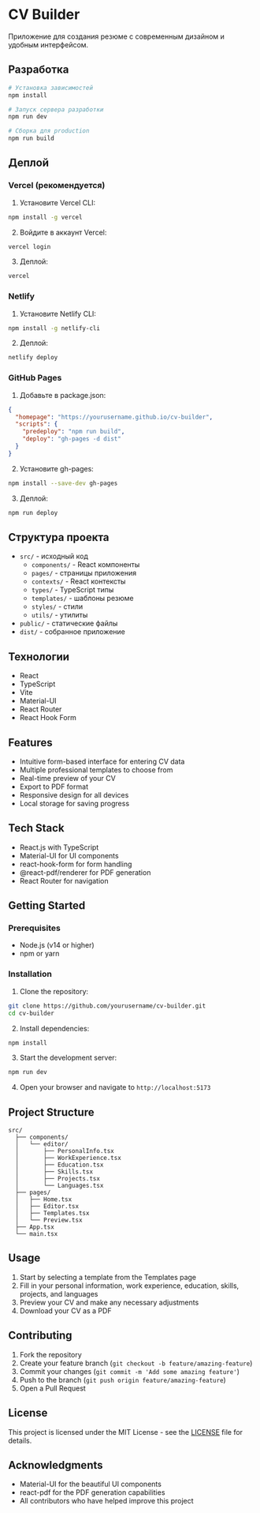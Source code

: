 # CV Builder

Приложение для создания резюме с современным дизайном и удобным интерфейсом.

## Разработка

```bash
# Установка зависимостей
npm install

# Запуск сервера разработки
npm run dev

# Сборка для production
npm run build
```

## Деплой

### Vercel (рекомендуется)

1. Установите Vercel CLI:
```bash
npm install -g vercel
```

2. Войдите в аккаунт Vercel:
```bash
vercel login
```

3. Деплой:
```bash
vercel
```

### Netlify

1. Установите Netlify CLI:
```bash
npm install -g netlify-cli
```

2. Деплой:
```bash
netlify deploy
```

### GitHub Pages

1. Добавьте в package.json:
```json
{
  "homepage": "https://yourusername.github.io/cv-builder",
  "scripts": {
    "predeploy": "npm run build",
    "deploy": "gh-pages -d dist"
  }
}
```

2. Установите gh-pages:
```bash
npm install --save-dev gh-pages
```

3. Деплой:
```bash
npm run deploy
```

## Структура проекта

- `src/` - исходный код
  - `components/` - React компоненты
  - `pages/` - страницы приложения
  - `contexts/` - React контексты
  - `types/` - TypeScript типы
  - `templates/` - шаблоны резюме
  - `styles/` - стили
  - `utils/` - утилиты
- `public/` - статические файлы
- `dist/` - собранное приложение

## Технологии

- React
- TypeScript
- Vite
- Material-UI
- React Router
- React Hook Form

## Features

- Intuitive form-based interface for entering CV data
- Multiple professional templates to choose from
- Real-time preview of your CV
- Export to PDF format
- Responsive design for all devices
- Local storage for saving progress

## Tech Stack

- React.js with TypeScript
- Material-UI for UI components
- react-hook-form for form handling
- @react-pdf/renderer for PDF generation
- React Router for navigation

## Getting Started

### Prerequisites

- Node.js (v14 or higher)
- npm or yarn

### Installation

1. Clone the repository:
```bash
git clone https://github.com/yourusername/cv-builder.git
cd cv-builder
```

2. Install dependencies:
```bash
npm install
```

3. Start the development server:
```bash
npm run dev
```

4. Open your browser and navigate to `http://localhost:5173`

## Project Structure

```
src/
  ├── components/
  │   └── editor/
  │       ├── PersonalInfo.tsx
  │       ├── WorkExperience.tsx
  │       ├── Education.tsx
  │       ├── Skills.tsx
  │       ├── Projects.tsx
  │       └── Languages.tsx
  ├── pages/
  │   ├── Home.tsx
  │   ├── Editor.tsx
  │   ├── Templates.tsx
  │   └── Preview.tsx
  ├── App.tsx
  └── main.tsx
```

## Usage

1. Start by selecting a template from the Templates page
2. Fill in your personal information, work experience, education, skills, projects, and languages
3. Preview your CV and make any necessary adjustments
4. Download your CV as a PDF

## Contributing

1. Fork the repository
2. Create your feature branch (`git checkout -b feature/amazing-feature`)
3. Commit your changes (`git commit -m 'Add some amazing feature'`)
4. Push to the branch (`git push origin feature/amazing-feature`)
5. Open a Pull Request

## License

This project is licensed under the MIT License - see the [LICENSE](LICENSE) file for details.

## Acknowledgments

- Material-UI for the beautiful UI components
- react-pdf for the PDF generation capabilities
- All contributors who have helped improve this project 